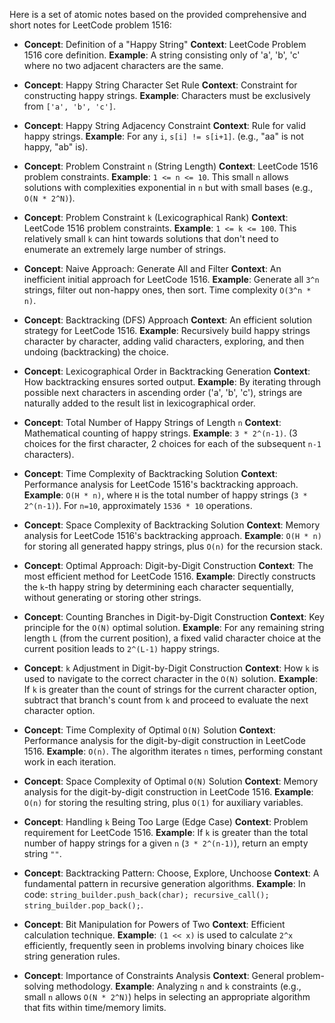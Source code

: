 Here is a set of atomic notes based on the provided comprehensive and short notes for LeetCode problem 1516:

-   **Concept**: Definition of a "Happy String"
    **Context**: LeetCode Problem 1516 core definition.
    **Example**: A string consisting only of 'a', 'b', 'c' where no two adjacent characters are the same.

-   **Concept**: Happy String Character Set Rule
    **Context**: Constraint for constructing happy strings.
    **Example**: Characters must be exclusively from `['a', 'b', 'c']`.

-   **Concept**: Happy String Adjacency Constraint
    **Context**: Rule for valid happy strings.
    **Example**: For any `i`, `s[i] != s[i+1]`. (e.g., "aa" is not happy, "ab" is).

-   **Concept**: Problem Constraint `n` (String Length)
    **Context**: LeetCode 1516 problem constraints.
    **Example**: `1 <= n <= 10`. This small `n` allows solutions with complexities exponential in `n` but with small bases (e.g., `O(N * 2^N)`).

-   **Concept**: Problem Constraint `k` (Lexicographical Rank)
    **Context**: LeetCode 1516 problem constraints.
    **Example**: `1 <= k <= 100`. This relatively small `k` can hint towards solutions that don't need to enumerate an extremely large number of strings.

-   **Concept**: Naive Approach: Generate All and Filter
    **Context**: An inefficient initial approach for LeetCode 1516.
    **Example**: Generate all `3^n` strings, filter out non-happy ones, then sort. Time complexity `O(3^n * n)`.

-   **Concept**: Backtracking (DFS) Approach
    **Context**: An efficient solution strategy for LeetCode 1516.
    **Example**: Recursively build happy strings character by character, adding valid characters, exploring, and then undoing (backtracking) the choice.

-   **Concept**: Lexicographical Order in Backtracking Generation
    **Context**: How backtracking ensures sorted output.
    **Example**: By iterating through possible next characters in ascending order ('a', 'b', 'c'), strings are naturally added to the result list in lexicographical order.

-   **Concept**: Total Number of Happy Strings of Length `n`
    **Context**: Mathematical counting of happy strings.
    **Example**: `3 * 2^(n-1)`. (3 choices for the first character, 2 choices for each of the subsequent `n-1` characters).

-   **Concept**: Time Complexity of Backtracking Solution
    **Context**: Performance analysis for LeetCode 1516's backtracking approach.
    **Example**: `O(H * n)`, where `H` is the total number of happy strings (`3 * 2^(n-1)`). For `n=10`, approximately `1536 * 10` operations.

-   **Concept**: Space Complexity of Backtracking Solution
    **Context**: Memory analysis for LeetCode 1516's backtracking approach.
    **Example**: `O(H * n)` for storing all generated happy strings, plus `O(n)` for the recursion stack.

-   **Concept**: Optimal Approach: Digit-by-Digit Construction
    **Context**: The most efficient method for LeetCode 1516.
    **Example**: Directly constructs the `k`-th happy string by determining each character sequentially, without generating or storing other strings.

-   **Concept**: Counting Branches in Digit-by-Digit Construction
    **Context**: Key principle for the `O(N)` optimal solution.
    **Example**: For any remaining string length `L` (from the current position), a fixed valid character choice at the current position leads to `2^(L-1)` happy strings.

-   **Concept**: `k` Adjustment in Digit-by-Digit Construction
    **Context**: How `k` is used to navigate to the correct character in the `O(N)` solution.
    **Example**: If `k` is greater than the count of strings for the current character option, subtract that branch's count from `k` and proceed to evaluate the next character option.

-   **Concept**: Time Complexity of Optimal `O(N)` Solution
    **Context**: Performance analysis for the digit-by-digit construction in LeetCode 1516.
    **Example**: `O(n)`. The algorithm iterates `n` times, performing constant work in each iteration.

-   **Concept**: Space Complexity of Optimal `O(N)` Solution
    **Context**: Memory analysis for the digit-by-digit construction in LeetCode 1516.
    **Example**: `O(n)` for storing the resulting string, plus `O(1)` for auxiliary variables.

-   **Concept**: Handling `k` Being Too Large (Edge Case)
    **Context**: Problem requirement for LeetCode 1516.
    **Example**: If `k` is greater than the total number of happy strings for a given `n` (`3 * 2^(n-1)`), return an empty string `""`.

-   **Concept**: Backtracking Pattern: Choose, Explore, Unchoose
    **Context**: A fundamental pattern in recursive generation algorithms.
    **Example**: In code: `string_builder.push_back(char); recursive_call(); string_builder.pop_back();`.

-   **Concept**: Bit Manipulation for Powers of Two
    **Context**: Efficient calculation technique.
    **Example**: `(1 << x)` is used to calculate `2^x` efficiently, frequently seen in problems involving binary choices like string generation rules.

-   **Concept**: Importance of Constraints Analysis
    **Context**: General problem-solving methodology.
    **Example**: Analyzing `n` and `k` constraints (e.g., small `n` allows `O(N * 2^N)`) helps in selecting an appropriate algorithm that fits within time/memory limits.